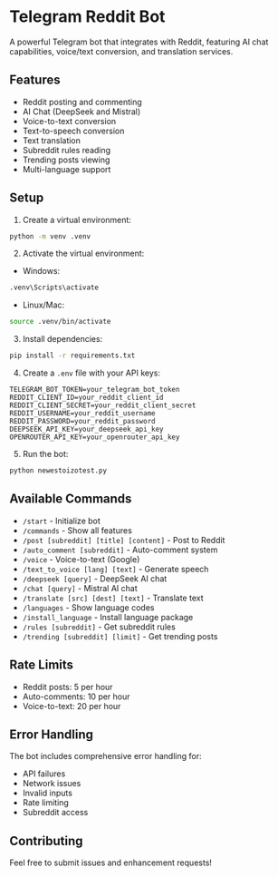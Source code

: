 # Telegram Reddit Bot

A powerful Telegram bot that integrates with Reddit, featuring AI chat capabilities, voice/text conversion, and translation services.

## Features

- Reddit posting and commenting
- AI Chat (DeepSeek and Mistral)
- Voice-to-text conversion
- Text-to-speech conversion
- Text translation
- Subreddit rules reading
- Trending posts viewing
- Multi-language support

## Setup

1. Create a virtual environment:
```bash
python -m venv .venv
```

2. Activate the virtual environment:
- Windows:
```bash
.venv\Scripts\activate
```
- Linux/Mac:
```bash
source .venv/bin/activate
```

3. Install dependencies:
```bash
pip install -r requirements.txt
```

4. Create a `.env` file with your API keys:
```
TELEGRAM_BOT_TOKEN=your_telegram_bot_token
REDDIT_CLIENT_ID=your_reddit_client_id
REDDIT_CLIENT_SECRET=your_reddit_client_secret
REDDIT_USERNAME=your_reddit_username
REDDIT_PASSWORD=your_reddit_password
DEEPSEEK_API_KEY=your_deepseek_api_key
OPENROUTER_API_KEY=your_openrouter_api_key
```

5. Run the bot:
```bash
python newestoizotest.py
```

## Available Commands

- `/start` - Initialize bot
- `/commands` - Show all features
- `/post [subreddit] [title] [content]` - Post to Reddit
- `/auto_comment [subreddit]` - Auto-comment system
- `/voice` - Voice-to-text (Google)
- `/text_to_voice [lang] [text]` - Generate speech
- `/deepseek [query]` - DeepSeek AI chat
- `/chat [query]` - Mistral AI chat
- `/translate [src] [dest] [text]` - Translate text
- `/languages` - Show language codes
- `/install_language` - Install language package
- `/rules [subreddit]` - Get subreddit rules
- `/trending [subreddit] [limit]` - Get trending posts

## Rate Limits

- Reddit posts: 5 per hour
- Auto-comments: 10 per hour
- Voice-to-text: 20 per hour

## Error Handling

The bot includes comprehensive error handling for:
- API failures
- Network issues
- Invalid inputs
- Rate limiting
- Subreddit access

## Contributing

Feel free to submit issues and enhancement requests! 